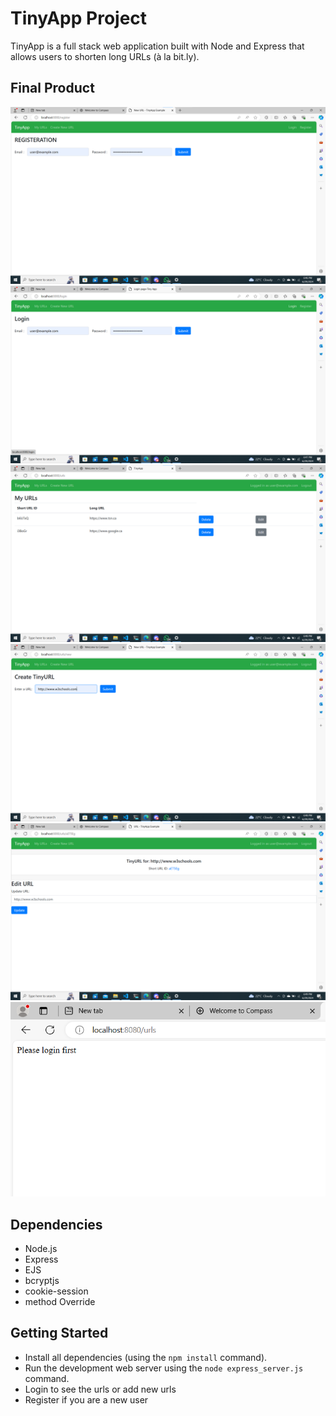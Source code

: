 # TinyApp Project

TinyApp is a full stack web application built with Node and Express that allows users to shorten long URLs (à la bit.ly).

## Final Product


![Register page get /register](Screenshots/screen1_Register.png)
![Login page /login ](Screenshots/screen2_login.png)
![All the Urls that are added /urls](Screenshots/screen3_show_urls.png)
![Add a new url to the database](Screenshots/screeen4_newurl.png)
![All the urls for a specific id or users](Screenshots/screen5_url_id.png)
![error message for users that are not logged in](Screenshots/screen7_Login_first.png)

## Dependencies

- Node.js
- Express
- EJS
- bcryptjs
- cookie-session
- method Override


## Getting Started

- Install all dependencies (using the `npm install` command).
- Run the development web server using the `node express_server.js` command.
- Login to see the urls or add new urls
- Register if you are a new user